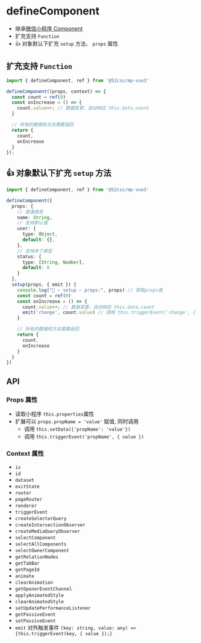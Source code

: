 # defineComponent

* 继承[微信小程序 Component](https://developers.weixin.qq.com/miniprogram/dev/reference/api/Component.html)
* 扩充支持 `Function`
* 👍 对象默认下扩充 `setup` 方法、 `props` 属性

## 扩充支持 `Function`

```ts
import { defineComponent, ref } from '@52css/mp-vue3'

defineComponent((props, context) => {
  const count = ref(0)
  const onIncrease = () => {
    count.value++; // 数据变更，自动响应 this.data.count
  }

  // 所有的数据和方法需要返回
  return {
    count,
    onIncrease
  }
});
```

## 👍 对象默认下扩充 `setup` 方法

```ts
import { defineComponent, ref } from '@52css/mp-vue3'

defineComponent({
  props: {
    // 普通类型
    name: String,
    // 支持默认值
    user: {
      type: Object,
      default: {},
    },
    // 支持多个类型
    status: {
      type: [String, Number],
      default: 0
    }
  },
  setup(props, { emit }) {
    console.log("🚀 ~ setup ~ props:", props) // 获取props值
    const count = ref(0)
    const onIncrease = () => {
      count.value++; // 数据变更，自动响应 this.data.count
      emit('change', count.value) // 调用 this.triggerEvent('change', {value: count.value})
    }

    // 所有的数据和方法需要返回
    return {
      count,
      onIncrease
    }
  }
})
```

## API

### Props 属性

* 读取小程序 `this.properties`属性
* 扩展可以 `props.propName = 'value'` 赋值, 同时调用
  - 调用 `this.setData({'propName': 'value'})`
  - 调用 `this.triggerEvent('propName', { value })`

### Context 属性

* `is`
* `id`
* `dataset`
* `exitState`
* `router`
* `pageRouter`
* `renderer`
* `triggerEvent`
* `createSelectorQuery`
* `createIntersectionObserver`
* `createMediaQueryObserver`
* `selectComponent`
* `selectAllComponents`
* `selectOwnerComponent`
* `getRelationNodes`
* `getTabBar`
* `getPageId`
* `animate`
* `clearAnimation`
* `getOpenerEventChannel`
* `applyAnimatedStyle`
* `clearAnimatedStyle`
* `setUpdatePerformanceListener`
* `getPassiveEvent`
* `setPassiveEvent`
* `emit` 对外触发事件 `(key: string, value: any) => {this.triggerEvent(key, { value });}`
